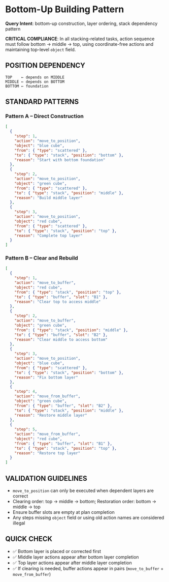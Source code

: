 # Bottom-Up Building Pattern

**Query Intent**: bottom-up construction, layer ordering, stack dependency pattern

**CRITICAL COMPLIANCE**: In all stacking-related tasks, action sequence must follow bottom → middle → top, using coordinate-free actions and maintaining top-level `object` field.

## POSITION DEPENDENCY
```
TOP    ← depends on MIDDLE
MIDDLE ← depends on BOTTOM
BOTTOM ← foundation
```

## STANDARD PATTERNS

### Pattern A – Direct Construction
```json
[
  {
    "step": 1,
    "action": "move_to_position",
    "object": "blue cube",
    "from": { "type": "scattered" },
    "to": { "type": "stack", "position": "bottom" },
    "reason": "Start with bottom foundation"
  },
  {
    "step": 2,
    "action": "move_to_position",
    "object": "green cube",
    "from": { "type": "scattered" },
    "to": { "type": "stack", "position": "middle" },
    "reason": "Build middle layer"
  },
  {
    "step": 3,
    "action": "move_to_position",
    "object": "red cube",
    "from": { "type": "scattered" },
    "to": { "type": "stack", "position": "top" },
    "reason": "Complete top layer"
  }
]
```

### Pattern B – Clear and Rebuild
```json
[
  {
    "step": 1,
    "action": "move_to_buffer",
    "object": "red cube",
    "from": { "type": "stack", "position": "top" },
    "to": { "type": "buffer", "slot": "B1" },
    "reason": "Clear top to access middle"
  },
  {
    "step": 2,
    "action": "move_to_buffer",
    "object": "green cube",
    "from": { "type": "stack", "position": "middle" },
    "to": { "type": "buffer", "slot": "B2" },
    "reason": "Clear middle to access bottom"
  },
  {
    "step": 3,
    "action": "move_to_position",
    "object": "blue cube",
    "from": { "type": "scattered" },
    "to": { "type": "stack", "position": "bottom" },
    "reason": "Fix bottom layer"
  },
  {
    "step": 4,
    "action": "move_from_buffer",
    "object": "green cube",
    "from": { "type": "buffer", "slot": "B2" },
    "to": { "type": "stack", "position": "middle" },
    "reason": "Restore middle layer"
  },
  {
    "step": 5,
    "action": "move_from_buffer",
    "object": "red cube",
    "from": { "type": "buffer", "slot": "B1" },
    "to": { "type": "stack", "position": "top" },
    "reason": "Restore top layer"
  }
]
```

## VALIDATION GUIDELINES
- `move_to_position` can only be executed when dependent layers are correct
- Clearing order: top → middle → bottom; Restoration order: bottom → middle → top
- Ensure buffer slots are empty at plan completion
- Any steps missing `object` field or using old action names are considered illegal

## QUICK CHECK
- ✅ Bottom layer is placed or corrected first
- ✅ Middle layer actions appear after bottom layer completion
- ✅ Top layer actions appear after middle layer completion
- ✅ If clearing is needed, buffer actions appear in pairs (`move_to_buffer` + `move_from_buffer`)
